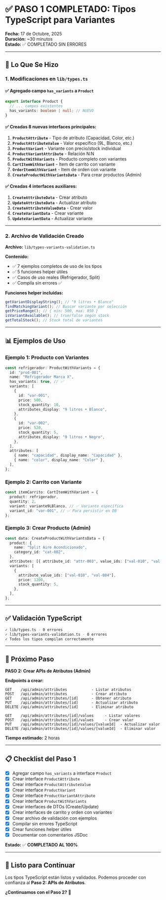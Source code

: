 # ✅ PASO 1 COMPLETADO: Tipos TypeScript para Variantes

**Fecha:** 17 de Octubre, 2025  
**Duración:** ~30 minutos  
**Estado:** ✅ COMPLETADO SIN ERRORES

---

## 📝 Lo Que Se Hizo

### 1. Modificaciones en `lib/types.ts`

#### ✅ Agregado campo `has_variants` a `Product`

```typescript
export interface Product {
  // ... campos existentes
  has_variants: boolean | null; // NUEVO
}
```

#### ✅ Creadas 8 nuevas interfaces principales:

1. **`ProductAttribute`** - Tipo de atributo (Capacidad, Color, etc.)
2. **`ProductAttributeValue`** - Valor específico (9L, Blanco, etc.)
3. **`ProductVariant`** - Variante con precio/stock individual
4. **`ProductVariantAttribute`** - Relación N:N
5. **`ProductWithVariants`** - Producto completo con variantes
6. **`CartItemWithVariant`** - Item de carrito con variante
7. **`OrderItemWithVariant`** - Item de orden con variante
8. **`CreateProductWithVariantsData`** - Para crear productos (Admin)

#### ✅ Creadas 4 interfaces auxiliares:

1. **`CreateAttributeData`** - Crear atributo
2. **`UpdateAttributeData`** - Actualizar atributo
3. **`CreateAttributeValueData`** - Crear valor
4. **`CreateVariantData`** - Crear variante
5. **`UpdateVariantData`** - Actualizar variante

---

### 2. Archivo de Validación Creado

**Archivo:** `lib/types-variants-validation.ts`

**Contenido:**

- ✅ 7 ejemplos completos de uso de los tipos
- ✅ 5 funciones helper útiles
- ✅ Casos de uso reales (Refrigerador, Split)
- ✅ Compila sin errores ✅

**Funciones helper incluidas:**

```typescript
getVariantDisplayString(); // "9 litros • Blanco"
findMatchingVariant(); // Buscar variante por selección
getPriceRange(); // { min: 500, max: 850 }
isVariantAvailable(); // true/false según stock
getTotalStock(); // Stock total de variantes
```

---

## 📊 Ejemplos de Uso

### Ejemplo 1: Producto con Variantes

```typescript
const refrigerador: ProductWithVariants = {
  id: "prod-001",
  name: "Refrigerador Marca X",
  has_variants: true, // ✅
  variants: [
    {
      id: "var-001",
      price: 500,
      stock_quantity: 10,
      attributes_display: "9 litros • Blanco",
    },
    {
      id: "var-002",
      price: 520,
      stock_quantity: 5,
      attributes_display: "9 litros • Negro",
    },
  ],
  attributes: [
    { name: "capacidad", display_name: "Capacidad" },
    { name: "color", display_name: "Color" },
  ],
};
```

### Ejemplo 2: Carrito con Variante

```typescript
const itemCarrito: CartItemWithVariant = {
  product: refrigerador,
  quantity: 2,
  variant: variante9LBlanco, // ✅ Variante específica
  variant_id: "var-001", // ✅ Para persistir en DB
};
```

### Ejemplo 3: Crear Producto (Admin)

```typescript
const data: CreateProductWithVariantsData = {
  product: {
    name: "Split Aire Acondicionado",
    category_id: "cat-002",
  },
  attributes: [{ attribute_id: "attr-003", value_ids: ["val-010", "val-011"] }],
  variants: [
    {
      attribute_value_ids: ["val-010", "val-004"],
      price: 1200,
      stock_quantity: 5,
    },
  ],
};
```

---

## ✅ Validación TypeScript

```bash
✓ lib/types.ts - 0 errores
✓ lib/types-variants-validation.ts - 0 errores
✓ Todos los tipos compilan correctamente
```

---

## 🎯 Próximo Paso

**PASO 2: Crear APIs de Atributos (Admin)**

**Endpoints a crear:**

```
GET    /api/admin/attributes           - Listar atributos
POST   /api/admin/attributes           - Crear atributo
GET    /api/admin/attributes/[id]      - Obtener atributo
PUT    /api/admin/attributes/[id]      - Actualizar atributo
DELETE /api/admin/attributes/[id]      - Eliminar atributo

GET    /api/admin/attributes/[id]/values     - Listar valores
POST   /api/admin/attributes/[id]/values     - Crear valor
PUT    /api/admin/attributes/[id]/values/[valueId]  - Actualizar valor
DELETE /api/admin/attributes/[id]/values/[valueId]  - Eliminar valor
```

**Tiempo estimado:** 2 horas

---

## 📋 Checklist del Paso 1

- [x] Agregar campo `has_variants` a interface `Product`
- [x] Crear interface `ProductAttribute`
- [x] Crear interface `ProductAttributeValue`
- [x] Crear interface `ProductVariant`
- [x] Crear interface `ProductVariantAttribute`
- [x] Crear interface `ProductWithVariants`
- [x] Crear interfaces de DTOs (Create/Update)
- [x] Crear interfaces de carrito y orden con variantes
- [x] Crear archivo de validación con ejemplos
- [x] Compilar sin errores TypeScript
- [x] Crear funciones helper útiles
- [x] Documentar con comentarios JSDoc

**Estado:** ✅ **COMPLETADO AL 100%**

---

## 🚀 Listo para Continuar

Los tipos TypeScript están listos y validados. Podemos proceder con confianza al **Paso 2: APIs de Atributos**.

**¿Continuamos con el Paso 2?** 🎯
